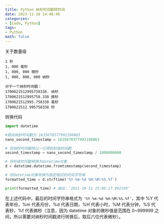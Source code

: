 ```yaml
---
title: Python 纳秒时间戳转时间
date: 2023-11-28 14:48:49
categories:
- [Code, Python]
tags:
- Python
math: false
---
```


关于数量级

```\
1 秒
1, 000 毫秒
1, 000, 000 微秒
1, 000, 000, 000 纳秒

对于一个纳秒时间戳：
1700621512995758338. 纳秒
1700621512995758.338 微秒
1700621512995.758338 毫秒
1700621512.995758338 秒
```

转换代码

```python
import datetime

#假设纳秒时间戳为 1635678377992198863
nano_second_timestamp = 1635678377992198863

# 将纳秒时间戳除以一亿得到秒级时间戳
second_timestamp = nano_second_timestamp / 1000000000

# 将秒级时间戳转换为datetime对象
d = datetime.datetime.fromtimestamp(second_timestamp)

# 将datetime对象转换为指定格式的时间字符串
formatted_time = d.strftime('%Y-%m-%d %H:%M:%S.%f')

print(formatted_time) # 输出：'2021-10-31 15:06:17.992199'
```

在上述代码中，最后的时间字符串格式为  `'%Y-%m-%d %H:%M:%S.%f'`，其中 %Y 代表年份，%m 代表月份，%d 代表日期，%H 代表小时，%M 代表分钟，%S 代表秒，%f 代表微秒（注意，因为 datetime 对象的微秒值是范围在 0~999999 之间，所以需要对纳秒时间戳进行转换后，取后六位代表微秒）。

